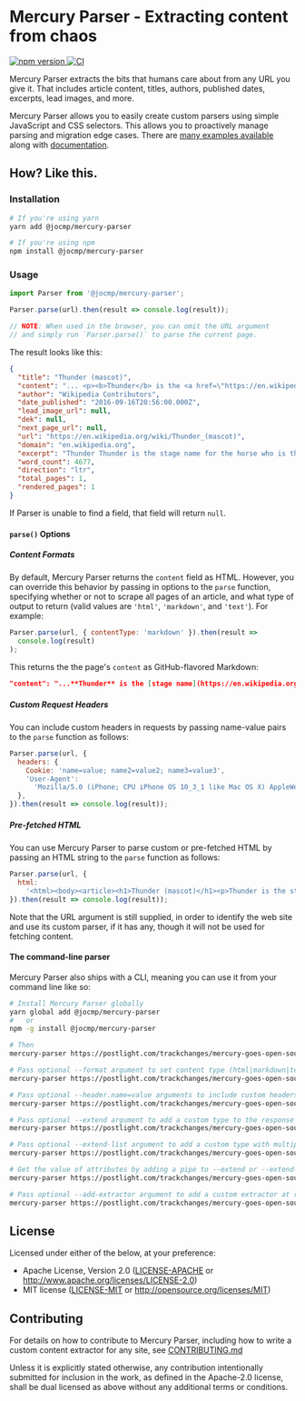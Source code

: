 # Mercury Parser - Extracting content from chaos

<a href="https://www.npmjs.com/package/@jocmp/mercury-parser">
  <img src="https://img.shields.io/npm/v/@jocmp/mercury-parser.svg" alt="npm version">
</a>
<a href="https://github.com/jocmp/mercury-parser/actions/workflows/ci.yml">
  <img src="https://github.com/jocmp/mercury-parser/actions/workflows/ci.yml/badge.svg" alt="CI">
</a>

Mercury Parser extracts the bits that humans care about from any URL you give it. That includes article content, titles, authors, published dates, excerpts, lead images, and more.

Mercury Parser allows you to easily create custom parsers using simple JavaScript and CSS selectors. This allows you to proactively manage parsing and migration edge cases. There are [many examples available](https://github.com/jocmp/mercury-parser/tree/master/src/extractors/custom) along with [documentation](https://github.com/jocmp/mercury-parser/blob/master/src/extractors/custom/README.md).

## How? Like this.

### Installation

```bash
# If you're using yarn
yarn add @jocmp/mercury-parser

# If you're using npm
npm install @jocmp/mercury-parser
```

### Usage

```javascript
import Parser from '@jocmp/mercury-parser';

Parser.parse(url).then(result => console.log(result));

// NOTE: When used in the browser, you can omit the URL argument
// and simply run `Parser.parse()` to parse the current page.
```

The result looks like this:

```json
{
  "title": "Thunder (mascot)",
  "content": "... <p><b>Thunder</b> is the <a href=\"https://en.wikipedia.org/wiki/Stage_name\">stage name</a> for the...",
  "author": "Wikipedia Contributors",
  "date_published": "2016-09-16T20:56:00.000Z",
  "lead_image_url": null,
  "dek": null,
  "next_page_url": null,
  "url": "https://en.wikipedia.org/wiki/Thunder_(mascot)",
  "domain": "en.wikipedia.org",
  "excerpt": "Thunder Thunder is the stage name for the horse who is the official live animal mascot for the Denver Broncos",
  "word_count": 4677,
  "direction": "ltr",
  "total_pages": 1,
  "rendered_pages": 1
}
```

If Parser is unable to find a field, that field will return `null`.

#### `parse()` Options

##### Content Formats

By default, Mercury Parser returns the `content` field as HTML. However, you can override this behavior by passing in options to the `parse` function, specifying whether or not to scrape all pages of an article, and what type of output to return (valid values are `'html'`, `'markdown'`, and `'text'`). For example:

```javascript
Parser.parse(url, { contentType: 'markdown' }).then(result =>
  console.log(result)
);
```

This returns the the page's `content` as GitHub-flavored Markdown:

```json
"content": "...**Thunder** is the [stage name](https://en.wikipedia.org/wiki/Stage_name) for the..."
```

##### Custom Request Headers

You can include custom headers in requests by passing name-value pairs to the `parse` function as follows:

```javascript
Parser.parse(url, {
  headers: {
    Cookie: 'name=value; name2=value2; name3=value3',
    'User-Agent':
      'Mozilla/5.0 (iPhone; CPU iPhone OS 10_3_1 like Mac OS X) AppleWebKit/603.1.30 (KHTML, like Gecko) Version/10.0 Mobile/14E304 Safari/602.1',
  },
}).then(result => console.log(result));
```

##### Pre-fetched HTML

You can use Mercury Parser to parse custom or pre-fetched HTML by passing an HTML string to the `parse` function as follows:

```javascript
Parser.parse(url, {
  html:
    '<html><body><article><h1>Thunder (mascot)</h1><p>Thunder is the stage name for the horse who is the official live animal mascot for the Denver Broncos</p></article></body></html>',
}).then(result => console.log(result));
```

Note that the URL argument is still supplied, in order to identify the web site and use its custom parser, if it has any, though it will not be used for fetching content.

#### The command-line parser

Mercury Parser also ships with a CLI, meaning you can use it from your command line like so:

```bash
# Install Mercury Parser globally
yarn global add @jocmp/mercury-parser
#   or
npm -g install @jocmp/mercury-parser

# Then
mercury-parser https://postlight.com/trackchanges/mercury-goes-open-source

# Pass optional --format argument to set content type (html|markdown|text)
mercury-parser https://postlight.com/trackchanges/mercury-goes-open-source --format=markdown

# Pass optional --header.name=value arguments to include custom headers in the request
mercury-parser https://postlight.com/trackchanges/mercury-goes-open-source --header.Cookie="name=value; name2=value2; name3=value3" --header.User-Agent="Mozilla/5.0 (iPhone; CPU iPhone OS 10_3_1 like Mac OS X) AppleWebKit/603.1.30 (KHTML, like Gecko) Version/10.0 Mobile/14E304 Safari/602.1"

# Pass optional --extend argument to add a custom type to the response
mercury-parser https://postlight.com/trackchanges/mercury-goes-open-source --extend credit="p:last-child em"

# Pass optional --extend-list argument to add a custom type with multiple matches
mercury-parser https://postlight.com/trackchanges/mercury-goes-open-source --extend-list categories=".meta__tags-list a"

# Get the value of attributes by adding a pipe to --extend or --extend-list
mercury-parser https://postlight.com/trackchanges/mercury-goes-open-source --extend-list links=".body a|href"

# Pass optional --add-extractor argument to add a custom extractor at runtime.
mercury-parser https://postlight.com/trackchanges/mercury-goes-open-source --add-extractor ./src/extractors/fixtures/postlight.com/index.js
```

## License

Licensed under either of the below, at your preference:

- Apache License, Version 2.0
  ([LICENSE-APACHE](LICENSE-APACHE) or http://www.apache.org/licenses/LICENSE-2.0)
- MIT license
  ([LICENSE-MIT](LICENSE-MIT) or http://opensource.org/licenses/MIT)

## Contributing

For details on how to contribute to Mercury Parser, including how to write a custom content extractor for any site, see [CONTRIBUTING.md](./CONTRIBUTING.md)

Unless it is explicitly stated otherwise, any contribution intentionally submitted for inclusion in the work, as defined in the Apache-2.0 license, shall be dual licensed as above without any additional terms or conditions.
